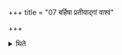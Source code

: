 +++
title = "07 बर्हिषा प्रतीयाद्गां वाश्वं"

+++

<details><summary>थिते</summary>

बर्हिषा प्रतीयाद्गां वाश्वं वा ७
</details>

